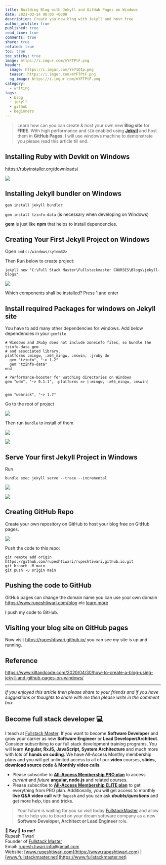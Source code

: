 ```yaml
---
title: Building Blog with Jekyll and GitHub Pages on Windows
date: 2021-03-14 00:00 +0000
description: Create you new blog with Jekyll and host free
author_profile: true
published: true
read_time: true
comments: true
share: true
related: true
toc: true
toc_sticky: true
image: https://i.imgur.com/mYFTPtF.png
header:
  image: https://i.imgur.com/Ye71QIp.png
  teaser: https://i.imgur.com/mYFTPtF.png
  og_image: https://i.imgur.com/mYFTPtF.png
category:
  - writing
tags:
  - blog
  - jekyll
  - github
  - beginners
---
```


> Learn how can you can create & host your own new **Blog site** for **FREE**. With high performance and `SEO` enabled using **[Jekyll](https://jekyllrb.com/)** and host them in **GitHub Pages**. I will use windows machine to demonstrate you please read this article till end.

## Installing Ruby with Devkit on Windows

https://rubyinstaller.org/downloads/

![](https://i.imgur.com/ldk9724.png)

## Installing Jekyll bundler on Windows

`gem install jekyll bundler`

`gem install tzinfo-data` (is necessary when developing on Windows)

**gem** is just like **npm** that helps to install dependencies.

## Creating Your First Jekyll Project on Windows

Open `cmd` `c:/windows/sytem32>`

Then Run below to create project:

`jekyll new "C:\Full Stack Master\Fullstackmaster COURSES\Blogs\jekyll-blogs"`

![](https://i.imgur.com/EJW62B1.png)

Which components shall be installed? Press 1 and enter

## Install required Packages for windows on Jekyll site

You have to add many other dependencies for windows. Add below dependencies in your `gemfile`

```yaml=
# Windows and JRuby does not include zoneinfo files, so bundle the tzinfo-data gem
# and associated library.
platforms :mingw, :x64_mingw, :mswin, :jruby do
  gem "tzinfo", "~> 1.2"
  gem "tzinfo-data"
end

# Performance-booster for watching directories on Windows
gem "wdm", "~> 0.1.1", :platforms => [:mingw, :x64_mingw, :mswin]


gem "webrick", "~> 1.7"
```

Go to the root of project

![](https://i.imgur.com/P6DonCd.png)

Then run `bundle` to install of them.

![](https://i.imgur.com/MYOmUVx.png)

![](https://i.imgur.com/tZsN6vu.png)

## Serve Your first Jekyll Project in Windows

Run

`bundle exec jekyll serve --trace --incremental`

![](https://i.imgur.com/EoWhKK5.png)

![](https://i.imgur.com/UVBr3YH.png)

## Creating GitHub Repo

Create your own repository on GitHub to host your blog free on GitHub pages.

![](https://i.imgur.com/usS9Z85.png)

Push the code to this repo:

```shell=
git remote add origin https://github.com/rupeshtiwari/rupeshtiwari.github.io.git
git branch -M main
git push -u origin main
```

## Pushing the code to GitHub

GitHub pages can change the domain name you can use your own domain https://www.rupeshtiwari.com/blog etc [learn more](https://docs.github.com/en/github/working-with-github-pages/configuring-a-custom-domain-for-your-github-pages-site)

I push my code to GitHub.

## Visiting your blog site on GitHub pages

Now visit https://rupeshtiwari.github.io/ you can see my site is up and running.

## Reference

https://www.kiltandcode.com/2020/04/30/how-to-create-a-blog-using-jekyll-and-github-pages-on-windows/

---

_If you enjoyed this article then please share to your friends and if you have suggestions or thoughts to share with me then please write in the comment box._

## Become full stack developer 💻

I teach at [Fullstack Master](https://www.fullstackmaster.net). If you want to become **Software Developer** and grow your carrier as new **Software Engineer** or **Lead Developer/Architect**. Consider subscribing to our full stack development training programs. You will learn **Angular, RxJS, JavaScript, System Architecture** and much more with lots of **hands on coding**. We have All-Access Monthly membership plans and you will get unlimited access to all of our **video** courses, **slides**, **download source code** & **Monthly video calls**.

- Please subscribe to **[All-Access Membership PRO plan](https://www.fullstackmaster.net/pro)** to access _current_ and _future_ **angular, node.js** and related courses.
- Please subscribe to **[All-Access Membership ELITE plan](https://www.fullstackmaster.net/elite)** to get everything from PRO plan. Additionally, you will get access to monthly **live Q&A video call** with `Rupesh` and you can ask **_doubts/questions_** and get more help, tips and tricks.

> Your future is waiting for you so visit today [FullstackMaster](www.fullstackmaster.net) and allow me to help you to board on your dream software company as a new **Software Developer, Architect or Lead Engineer** role.

**💖 Say 👋 to me!**
<br>Rupesh Tiwari
<br>Founder of [Fullstack Master](https://www.fullstackmaster.net)
<br>Email: <a href="mailto:rupesh.tiwari.info@gmail.com?subject=Hi">rupesh.tiwari.info@gmail.com</a>
<br>Website: [www.rupeshtiwari.com](https://www.rupeshtiwari.com) | [www.fullstackmaster.net](https://www.fullstackmaster.net)
